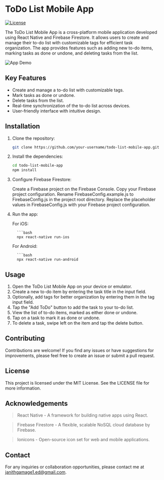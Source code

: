 # ToDo List Mobile App

[![License](https://img.shields.io/badge/license-MIT-blue.svg)](LICENSE)

The ToDo List Mobile App is a cross-platform mobile application developed using React Native and Firebase Firestore. It allows users to create and manage their to-do list with customizable tags for efficient task organization. The app provides features such as adding new to-do items, marking tasks as done or undone, and deleting tasks from the list.

![App Demo](demo.gif)

## Key Features

- Create and manage a to-do list with customizable tags.
- Mark tasks as done or undone.
- Delete tasks from the list.
- Real-time synchronization of the to-do list across devices.
- User-friendly interface with intuitive design.

## Installation

1. Clone the repository:

   ```bash
   git clone https://github.com/your-username/todo-list-mobile-app.git

2. Install the dependencies:

   ```bash
   cd todo-list-mobile-app
   npm install
   
3. Configure Firebase Firestore:

   Create a Firebase project on the Firebase Console.
   Copy your Firebase project configuration.
   Rename FirebaseConfig.example.js to FirebaseConfig.js in the project root directory.
   Replace the placeholder values in FirebaseConfig.js with your Firebase project configuration.

4. Run the app:

   For iOS:

         ```bash
         npx react-native run-ios
   
   For Android:

         ```bash
         npx react-native run-android
      
## Usage

1. Open the ToDo List Mobile App on your device or emulator.
2. Create a new to-do item by entering the task title in the input field.
3. Optionally, add tags for better organization by entering them in the tag input field.
4. Tap the "Add ToDo" button to add the task to your to-do list.
5. View the list of to-do items, marked as either done or undone.
6. Tap on a task to mark it as done or undone.
7. To delete a task, swipe left on the item and tap the delete button.

## Contributing

Contributions are welcome! If you find any issues or have suggestions for improvements, please feel free to create an issue or submit a pull request.

## License

This project is licensed under the MIT License. See the LICENSE file for more information.

## Acknowledgements

> React Native - A framework for building native apps using React.

> Firebase Firestore - A flexible, scalable NoSQL cloud database by Firebase.

> Ionicons - Open-source icon set for web and mobile applications.

## Contact

For any inquiries or collaboration opportunities, please contact me at janithgamage1.ed@gmail.com.
